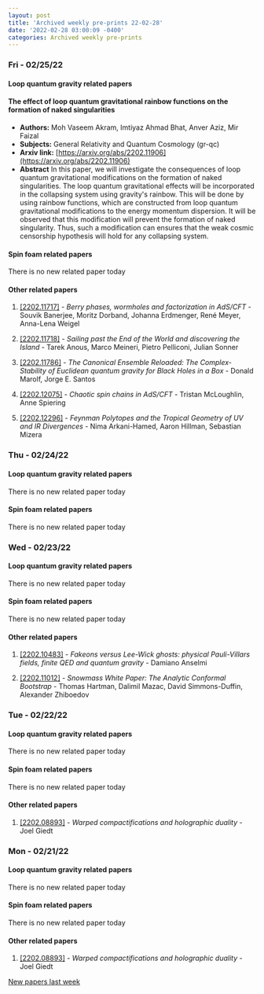 ```yaml
---
layout: post
title: 'Archived weekly pre-prints 22-02-28'
date: '2022-02-28 03:00:09 -0400'
categories: Archived weekly pre-prints
---
```



### Fri - 02/25/22

#### Loop quantum gravity related papers

#### **The effect of loop quantum gravitational rainbow functions on the  formation of naked singularities**
 - **Authors:** Moh Vaseem Akram, Imtiyaz Ahmad Bhat, Anver Aziz, Mir Faizal
 - **Subjects:** General Relativity and Quantum Cosmology (gr-qc)
 - **Arxiv link:** [https://arxiv.org/abs/2202.11906](https://arxiv.org/abs/2202.11906)
 - **Abstract**
 In this paper, we will investigate the consequences of loop quantum gravitational modifications on the formation of naked singularities. The loop quantum gravitational effects will be incorporated in the collapsing system using gravity's rainbow. This will be done by using rainbow functions, which are constructed from loop quantum gravitational modifications to the energy momentum dispersion. It will be observed that this modification will prevent the formation of naked singularity. Thus, such a modification can ensures that the weak cosmic censorship hypothesis will hold for any collapsing system. 

#### Spin foam related papers

There is no new related paper today 



#### Other related papers

1. [[2202.11717]](https://arxiv.org/abs/2202.11717) - *Berry phases, wormholes and factorization in AdS/CFT* - Souvik Banerjee, Moritz Dorband, Johanna Erdmenger, René Meyer, Anna-Lena Weigel

1. [[2202.11718]](https://arxiv.org/abs/2202.11718) - *Sailing past the End of the World and discovering the Island* - Tarek Anous, Marco Meineri, Pietro Pelliconi, Julian Sonner

1. [[2202.11786]](https://arxiv.org/abs/2202.11786) - *The Canonical Ensemble Reloaded: The Complex-Stability of Euclidean  quantum gravity for Black Holes in a Box* - Donald Marolf, Jorge E. Santos

1. [[2202.12075]](https://arxiv.org/abs/2202.12075) - *Chaotic spin chains in AdS/CFT* - Tristan McLoughlin, Anne Spiering

1. [[2202.12296]](https://arxiv.org/abs/2202.12296) - *Feynman Polytopes and the Tropical Geometry of UV and IR Divergences* - Nima Arkani-Hamed, Aaron Hillman, Sebastian Mizera



### Thu - 02/24/22

#### Loop quantum gravity related papers

There is no new related paper today 

#### Spin foam related papers

There is no new related paper today 

### Wed - 02/23/22

#### Loop quantum gravity related papers

There is no new related paper today 

#### Spin foam related papers

There is no new related paper today 



#### Other related papers

1. [[2202.10483]](https://arxiv.org/abs/2202.10483) - *Fakeons versus Lee-Wick ghosts: physical Pauli-Villars fields, finite  QED and quantum gravity* - Damiano Anselmi

1. [[2202.11012]](https://arxiv.org/abs/2202.11012) - *Snowmass White Paper: The Analytic Conformal Bootstrap* - Thomas Hartman, Dalimil Mazac, David Simmons-Duffin, Alexander Zhiboedov



### Tue - 02/22/22

#### Loop quantum gravity related papers

There is no new related paper today 

#### Spin foam related papers

There is no new related paper today 



#### Other related papers

1. [[2202.08893]](https://arxiv.org/abs/2202.08893) - *Warped compactifications and holographic duality* - Joel Giedt



### Mon - 02/21/22

#### Loop quantum gravity related papers

There is no new related paper today 

#### Spin foam related papers

There is no new related paper today 



#### Other related papers

1. [[2202.08893]](https://arxiv.org/abs/2202.08893) - *Warped compactifications and holographic duality* - Joel Giedt






[New papers last week]({{site.url}}/archived/weekly/pre-prints/2022/02/21/archived_weekly_papers.html)